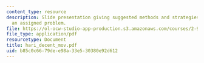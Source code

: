 ```yaml
---
content_type: resource
description: Slide presentation giving suggested methods and strategies for solving
  an assigned problem.
file: https://ol-ocw-studio-app-production.s3.amazonaws.com/courses/2-997-decision-making-in-large-scale-systems-spring-2004/b85c0c6679dee98a33e530380e92d612_hari_decent_mov.pdf
file_type: application/pdf
resourcetype: Document
title: hari_decent_mov.pdf
uid: b85c0c66-79de-e98a-33e5-30380e92d612
---
```

